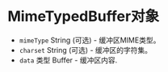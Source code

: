 # MimeTypedBuffer对象

* `mimeType` String (可选) - 缓冲区MIME类型。
* `charset` String (可选) - 缓冲区的字符集。
* `data` 类型 Buffer - 缓冲区内容.
